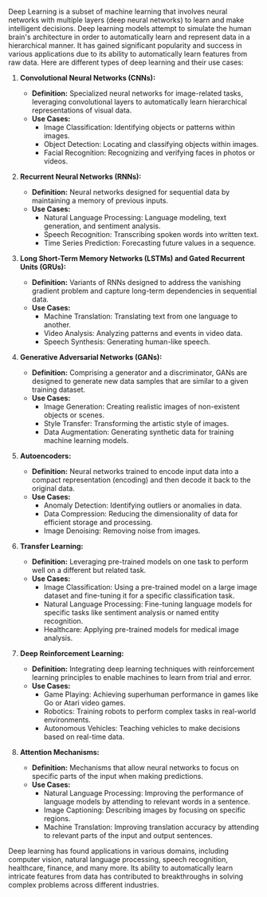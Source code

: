 Deep Learning is a subset of machine learning that involves neural networks with multiple layers (deep neural networks) to learn and make intelligent decisions. Deep learning models attempt to simulate the human brain's architecture in order to automatically learn and represent data in a hierarchical manner. It has gained significant popularity and success in various applications due to its ability to automatically learn features from raw data. Here are different types of deep learning and their use cases:

1. **Convolutional Neural Networks (CNNs):**
   - **Definition:** Specialized neural networks for image-related tasks, leveraging convolutional layers to automatically learn hierarchical representations of visual data.
   - **Use Cases:**
     - Image Classification: Identifying objects or patterns within images.
     - Object Detection: Locating and classifying objects within images.
     - Facial Recognition: Recognizing and verifying faces in photos or videos.

2. **Recurrent Neural Networks (RNNs):**
   - **Definition:** Neural networks designed for sequential data by maintaining a memory of previous inputs.
   - **Use Cases:**
     - Natural Language Processing: Language modeling, text generation, and sentiment analysis.
     - Speech Recognition: Transcribing spoken words into written text.
     - Time Series Prediction: Forecasting future values in a sequence.

3. **Long Short-Term Memory Networks (LSTMs) and Gated Recurrent Units (GRUs):**
   - **Definition:** Variants of RNNs designed to address the vanishing gradient problem and capture long-term dependencies in sequential data.
   - **Use Cases:**
     - Machine Translation: Translating text from one language to another.
     - Video Analysis: Analyzing patterns and events in video data.
     - Speech Synthesis: Generating human-like speech.

4. **Generative Adversarial Networks (GANs):**
   - **Definition:** Comprising a generator and a discriminator, GANs are designed to generate new data samples that are similar to a given training dataset.
   - **Use Cases:**
     - Image Generation: Creating realistic images of non-existent objects or scenes.
     - Style Transfer: Transforming the artistic style of images.
     - Data Augmentation: Generating synthetic data for training machine learning models.

5. **Autoencoders:**
   - **Definition:** Neural networks trained to encode input data into a compact representation (encoding) and then decode it back to the original data.
   - **Use Cases:**
     - Anomaly Detection: Identifying outliers or anomalies in data.
     - Data Compression: Reducing the dimensionality of data for efficient storage and processing.
     - Image Denoising: Removing noise from images.

6. **Transfer Learning:**
   - **Definition:** Leveraging pre-trained models on one task to perform well on a different but related task.
   - **Use Cases:**
     - Image Classification: Using a pre-trained model on a large image dataset and fine-tuning it for a specific classification task.
     - Natural Language Processing: Fine-tuning language models for specific tasks like sentiment analysis or named entity recognition.
     - Healthcare: Applying pre-trained models for medical image analysis.

7. **Deep Reinforcement Learning:**
   - **Definition:** Integrating deep learning techniques with reinforcement learning principles to enable machines to learn from trial and error.
   - **Use Cases:**
     - Game Playing: Achieving superhuman performance in games like Go or Atari video games.
     - Robotics: Training robots to perform complex tasks in real-world environments.
     - Autonomous Vehicles: Teaching vehicles to make decisions based on real-time data.

8. **Attention Mechanisms:**
   - **Definition:** Mechanisms that allow neural networks to focus on specific parts of the input when making predictions.
   - **Use Cases:**
     - Natural Language Processing: Improving the performance of language models by attending to relevant words in a sentence.
     - Image Captioning: Describing images by focusing on specific regions.
     - Machine Translation: Improving translation accuracy by attending to relevant parts of the input and output sentences.

Deep learning has found applications in various domains, including computer vision, natural language processing, speech recognition, healthcare, finance, and many more. Its ability to automatically learn intricate features from data has contributed to breakthroughs in solving complex problems across different industries.